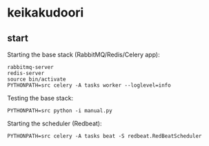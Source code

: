 # keikakudoori

## start

Starting the base stack (RabbitMQ/Redis/Celery app):
```
rabbitmq-server
redis-server
source bin/activate
PYTHONPATH=src celery -A tasks worker --loglevel=info
```

Testing the base stack:
```
PYTHONPATH=src python -i manual.py
```

Starting the scheduler (Redbeat):
```
PYTHONPATH=src celery -A tasks beat -S redbeat.RedBeatScheduler
```
